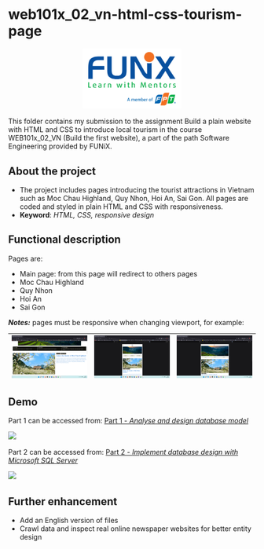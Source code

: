 # web101x_02_vn-html-css-tourism-page

<p align="center"><a href="https://funix.edu.vn/gioi-thieu-funix/"><img src="/res/image/funix.png" width="200"/></a></p>

 This folder contains my submission to the assignment Build a plain website with HTML and CSS to introduce local tourism in the course WEB101x_02_VN (Build the first website), a part of the path Software Engineering provided by FUNiX.



## About the project

- The project includes pages introducing the tourist attractions in Vietnam such as Moc Chau Highland, Quy Nhon, Hoi An, Sai Gon. All pages are coded and styled in plain HTML and CSS with responsiveness.
- **Keyword**: _HTML, CSS, responsive design_

## Functional description
Pages are:
- Main page: from this page will redirect to others pages
- Moc Chau Highland
- Quy Nhon
- Hoi An
- Sai Gon

_**Notes:**_ pages must be responsive when changing viewport, for example:

| ![](res/image/tourism_full.png)   | ![](res/image/tourism_mobile.png)     |![](res/image/tourism_ipad.png)     |
| :------------- | :------------- | :------------- |



## Demo

Part 1 can be accessed from: <a href="Part1_DBI202x_ASM1_phupaFX07929.pdf" target="_blank">Part 1 - _Analyse and design database model_</a>

[![](res/image/part1_databasedesign.png)]("Part1_DBI202x_ASM1_phupaFX07929.pdf")


Part 2 can be accessed from: <a href="Part2_DBI202x_ASM2_phupaFX07929\DBI202x_ASM2_phupaFX07929.pdf">Part 2 - _Implement database design with Microsoft SQL Server_</a>

[![](res/image/part2_databaseimplement.png)]("Part2_DBI202x_ASM2_phupaFX07929\DBI202x_ASM2_phupaFX07929.pdf")



## Further enhancement
- Add an English version of files
- Crawl data and inspect real online newspaper websites for better entity design
